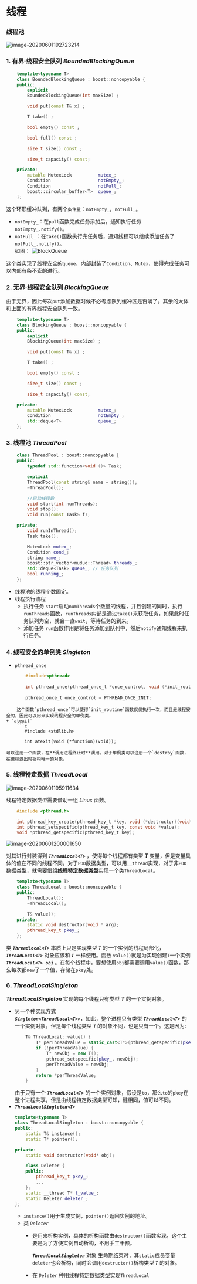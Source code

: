 # 线程

### 线程池

![image-20200601192723214](https://i.loli.net/2020/06/01/7rLaj93X2weC4hu.png)

### 1. 有界·线程安全队列 ***BoundedBlockingQueue*** 
```cpp
    template<typename T>
    class BoundedBlockingQueue : boost::noncopyable {
    public:
        explicit 
        BoundedBlockingQueue(int maxSize) ;

        void put(const T& x) ;

        T take() ;

        bool empty() const ;

        bool full() const ;

        size_t size() const ;

        size_t capacity() const;

    private:
        mutable MutexLock          mutex_;
        Condition                  notEmpty_;
        Condition                  notFull_;
        boost::circular_buffer<T>  queue_;
    };
```
这个环形缓冲队列，有两个`条件量`：`notEmpty_`，`notFull_`。
+ `notEmpty_`：在`pull`函数完成任务添加后，通知执行任务`notEmpty_.notify()`。
+ `notFull_`：在`take()`函数执行完任务后，通知线程可以继续添加任务了`notFull_.notify()`。  
如图：   ![BlockQueue](https://i.loli.net/2020/06/04/XAjinu2Wvaeb3PT.png)

这个类实现了线程安全的`queue`，内部封装了`Condition`、`Mutex`，使得完成任务可以内部有条不紊的进行。
### 2. 无界·线程安全队列 ***BlockingQueue***
由于无界，因此每次`put`添加数据时候不必考虑队列缓冲区是否满了。其余的大体和上面的有界线程安全队列一致。
```cpp
    template<typename T>
    class BlockingQueue : boost::noncopyable {
    public:
        explicit 
        BlockingQueue(int maxSize) ;

        void put(const T& x) ;

        T take() ;

        bool empty() const ;

        size_t size() const ;

        size_t capacity() const;

    private:
        mutable MutexLock          mutex_;
        Condition                  notEmpty_;
        std::deque<T>              queue_;
    };
```
###  3. 线程池  ***ThreadPool***
```cpp
    class ThreadPool : boost::noncopyable {
    public:
        typedef std::function<void ()> Task;

        explicit 
        ThreadPool(const string& name = string());
        ~ThreadPool();

        //启动线程数
        void start(int numThreads);
        void stop();
        void run(const Task& f);

    private:
        void runInThread();
        Task take();

        MutexLock mutex_;
        Condition cond_;
        string name_;
        boost::ptr_vector<muduo::Thread> threads_; 
        std::deque<Task> queue_; // 任务队列
        bool running_;
    };
```
+ 线程池的线程个数固定。
+ 线程执行流程  
    + 执行任务
    `start`启动`numThreads`个数量的线程，并且创建的同时，执行`runThreads`函数，`runThreads`内部是通过`take()`来获取任务，如果此时任务队列为空，就会一直`wait`，等待任务的到来。
    + 添加任务
    `run`函数作用是将任务添加到队列中，然后`notify`通知线程来执行任务。

### 4. 线程安全的单例类 ***Singleton***
+ `pthread_once`
  
    ```c
        #include<pthread>
        
        int pthread_once(pthread_once_t *once_control, void (*init_routine)(void));
        
        pthread_once_t once_control = PTHREAD_ONCE_INIT;
    ```
```
    这个函数`pthread_once`可以使得`init_routine`函数仅仅执行一次，而且是线程安全的，因此可以用来实现线程安全的单例类。
+ `atexit`
    ```c
       #include <stdlib.h>

       int atexit(void (*function)(void));
```
    可以注册一个函数，在**调用进程终止时**调用。对于单例类可以注册一个`destroy`函数，在进程退出时析构唯一的对象。

### 5. 线程特定数据 ***ThreadLocal***

![image-20200601195911634](https://i.loli.net/2020/06/01/U7dmPGItlfJCcSw.png)

线程特定数据类型需要借助一组 *Linux* 函数。
```c
    #include <pthread.h>

    int pthread_key_create(pthread_key_t *key, void (*destructor)(void*));
    int pthread_setspecific(pthread_key_t key, const void *value);
    void *pthread_getspecific(pthread_key_t key);
```
![image-20200601200001650](https://i.loli.net/2020/06/01/8YNMfRP9tLuTDHh.png)

对其进行封装得到 ***`ThreadLocal<T>`*** ，使得每个线程都有类型 ***T*** 变量，但是变量具体的值在不同的线程不同。对于`POD`数据类型，可以用`__thread`实现，对于非`POD`数据类型，就需要借组**线程特定数据类型**实现一个类`ThreadLocal`。

```cpp
    template<typename T>
    class ThreadLocal : boost::noncopyable {
    public:
        ThreadLocal();
        ~ThreadLocal();

        T& value();        
    private:
        static void destructor(void * arg);
        pthread_key_t pkey_;
    };
```
类 ***`ThreadLocal<T>`*** 本质上只是实现类型 ***`T`*** 的一个实例的线程局部化，***`ThreadLocal<T>`*** 对象应该和 ***`T`*** 一样使用。函数 `value()`就是为实现创建`T`一个实例 ***`ThreadLocal<T> obj`*** 。在每个线程中，要想使用`obj`都需要调用`value()`函数，那么每次都`new`了一个值，存储在`pkey`处。

### 6.  ***ThreadLocalSingleton*** 
***ThreadLocalSingleton<T>*** 实现的每个线程只有类型 ***T*** 的一个实例对象。

+ 另一个种实现方式  
    ***`Singleton<ThreadLocal<T>>`***，如此，整个进程只有类型 ***`ThreadLocal<T>`*** 的一个实例对象，但是每个线程类型 ***`T`*** 的对象不同，也是只有一个。这是因为:  
    ```cpp
        T& ThreadLocal::value() {            
            T* perThreadValue = static_cast<T*>(pthread_getspecific(pkey_));
            if (!perThreadValue) {
                T* newObj = new T();
                pthread_setspecific(pkey_, newObj); 
                perThreadValue = newObj;
            }
            return *perThreadValue;
        }
    ```
    由于只有一个 ***`ThreadLocal<T>`*** 的一个实例对象，假设是`to`，那么`to`的`pkey`在整个进程共享，但是由线程特定数据类型可知，键相同，值可以不同。
+ ***`ThreadLocalSingleton<T>`*** 
    ```cpp
    template<typename T>
    class ThreadLocalSingleton : boost::noncopyable {
    public:
        static T& instance();
        static T* pointer();

    private:
        static void destructor(void* obj);

        class Deleter {
        public: 
            pthread_key_t pkey_;
            ...
        };
        static __thread T* t_value_;
        static Deleter deleter_;
    };
    ```
    + `instance()`用于生成实例，`pointer()`返回实例的地址。  
    + 类 *`Deleter`* 
        + 是用来析构实例，具体的析构函数由`destructor()`函数实现，这个主要是为了方便实例自动析构，不用手工干预。
        
            ***`ThreadLocalSingleton`*** 对象 生命期结束时，其`static`成员变量`deleter`也会析构，同时会调用`destructor()`析构类型 ***`T`*** 的对象。
        + 在 *`Deleter`* 种用线程特定数据类型实现`ThreadLocal`
    